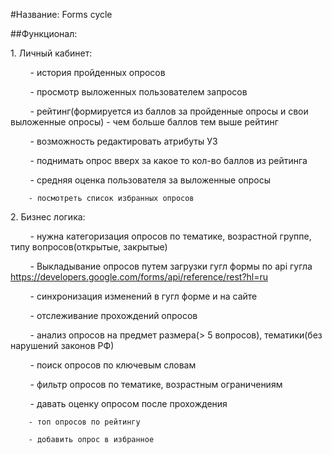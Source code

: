 ﻿#Название: Forms cycle

##Функционал:

1\. Личный кабинет:

        - история пройденных опросов

        - просмотр выложенных пользователем запросов

        - рейтинг(формируется из баллов за пройденные опросы и свои выложенные опросы) - чем больше баллов тем выше рейтинг

        - возможность редактировать атрибуты УЗ

        - поднимать опрос вверх за какое то кол-во баллов из рейтинга

        - средняя оценка пользователя за выложенные опросы 

        - посмотреть список избранных опросов

2\. Бизнес логика:

        - нужна категоризация опросов по тематике, возрастной группе, типу вопросов(открытые, закрытые)

        - Выкладывание опросов путем загрузки гугл формы по api гугла https://developers.google.com/forms/api/reference/rest?hl=ru

        - синхронизация изменений в гугл форме и на сайте

        - отслеживание прохождений опросов

        - анализ опросов на предмет размера(> 5 вопросов), тематики(без нарушений законов РФ)

        - поиск опросов по ключевым словам

        - фильтр опросов по тематике, возрастным ограничениям

        - давать оценку опросом после прохождения
        
        - топ опросов по рейтингу

        - добавить опрос в избранное
